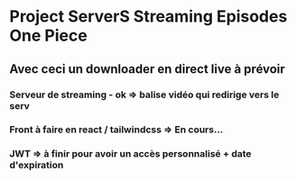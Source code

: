 # Project ServerS Streaming Episodes One Piece

## Avec ceci un downloader en direct live à prévoir

### Serveur de streaming - ok => balise vidéo qui redirige vers le serv
### Front à faire en react / tailwindcss => En cours...
### JWT => à finir pour avoir un accès personnalisé + date d'expiration
